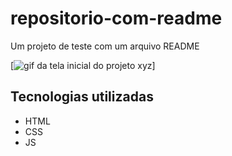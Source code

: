 # repositorio-com-readme

Um projeto de teste com um arquivo README


[<img src= "./tela.png" alt="gif da tela inicial do projeto xyz">]



 ## Tecnologias utilizadas
 - HTML
 - CSS
 - JS
